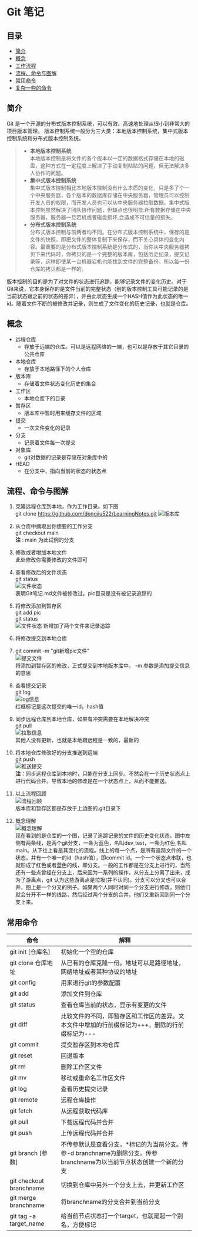 # Git 笔记
##  目录
  - [简介](#简介)
  - [概念](#概念)
  - [工作流程](#工作流程)
  - [流程、命令与图解](#流程命令与图解)
  - [常用命令](#常用命令)
  - [复杂一些的命令](#)

## 简介
Git 是一个开源的分布式版本控制系统，可以有效、高速地处理从很小到非常大的项目版本管理。
版本控制系统一般分为三大类：本地版本控制系统，集中式版本控制系统和分布式版本控制系统。
>- **本地版本控制系统**<br>
>本地版本控制是将文件的各个版本以一定的数据格式存储在本地的磁盘，这种方式在一定程度上解决了手动复制粘贴的问题，但无法解决多人协作的问题。
>- **集中式版本控制系统**<br>
>集中式版本控制相比本地版本控制没有什么本质的变化，只是多了个一个中央服务器，各个版本的数据库存储在中央服务器，管理员可以控制开发人员的权限，而开发人员也可以从中央服务器拉取数据。集中式版本控制虽然解决了团队协作问题，但缺点也很明显:所有数据存储在中央服务器，服务器一旦宕机或者磁盘损坏,会造成不可估量的损失。
>- **分布式版本控制系统**<br>
>分布式版本控制与前两者均不同。在分布式版本控制系统中，保存的是文件的快照，即把文件的整体复制下来保存，而不关心具体的变化内容。最重要的是分布式版本控制系统是分布式的，当你从中央服务器拷贝下来代码时，你拷贝的是一个完整的版本库，包括历史纪录，提交记录等，这样即使某一台机器宕机也能找到文件的完整备份。所以每一份仓库的拷贝都是一样的。

版本控制的目的是为了对文件的状态进行追踪，能够记录文件的变化历史。对于Git来说，它本身保存的是文件当前的完整状态（别的版本控制工具可能记录的是当前状态跟之前的状态的差异），并由此状态生成一个HASH值作为此状态的唯一id。随着文件不断的被修改并记录，则生成了文件变化的历史记录，也就是仓库。


## 概念
- 远程仓库
  - 存放于远端的仓库。可以是远程网络的一端，也可以是存放于其它目录的公共仓库
- 本地仓库
  - 存放于本地路径下的个人仓库
- 版本库
  - 存储着文件状态变化历史的集合
- 工作区
  - 本地仓库下的目录
- 暂存区
  - 版本库中暂时用来缓存文件的区域
- 提交
  - 一次文件变化的记录
- 分支
  - 记录着文件每一次提交
- 对象库
  - git对数据的记录是存储在对象库中的
- HEAD
  - 在分支中，指向当前的状态的状态点

## 流程、命令与图解
1. 克隆远程仓库到本地，作为工作目录。如下图<br>
   git clone <https://github.com/dongjiu522/LearningNotes.git>
   ![版本库](./pic/1.png)<br>
2. 从仓库中摘取出你想要的工作分支<br>
    git checkout main<br>
    **注** : main 为此试例的分支<br>
3. 修改或者增加本地文件<br>
   此处修改你需要修改的文件即可<br>
4. 查看修改后的文件状态<br>
   git status<br>
   ![文件状态](./pic/2.png)<br>
   表明Git笔记.md文件被修改过。pic目录是没有被记录追踪的<br>

5. 将修改添加到暂存区<br>
   git add pic<br>
   git status<br>
   ![文件状态](./pic/3.png)
   新增加了两个文件来记录追踪<br>
6. 将修改提交到本地仓库<br>
7. git commit -m "git新增pic文件"<br>
   ![提交文件](./pic/4.png)<br>
   将添加到暂存区的修改，正式提交到本地版本库中。 -m 参数是添加提交信息的意思<br>
8. 查看提交记录<br>
   git log<br>
   ![log信息](./pic/5.png)<br>
   红框标记是这次提交的唯一id，hash值<br>
9.  同步远程仓库到本地仓库，如果有冲突需要在本地解决冲突<br>
   git pull<br>
   ![拉取信息](./pic/6.png)<br>
   其他人没有更新，也就是本地跟远程是一致的，最新的<br>
10. 将本地仓库修改好的分支推送到远端<br>
    git push<br>
    ![推送提交](./pic/7.png)<br>
   **注**：同步远程仓库到本地时，只能在分支上同步。不然会在一个历史状态点上进行代码合并。导致本地的修改是在一个状态点上，从而不能推送。<br>
11. 以上流程回顾<br>
   ![流程回顾](./pic/8.png)<br>
   版本库和暂存区都是存放于上边图的.git目录下<br>
12. 概念理解<br>
    ![概念理解](./pic/9.png)<br>
    现在看到的是仓库的一个图，记录了追踪记录的文件的历史变化状态。图中左侧有两条线，是两个git分支，一条为蓝色，名叫dev_test，一条为红色,名叫main。从下往上看是其变化的流程。线上的每一个点，是所有追踪文件的一个状态，并有一个唯一的id（hash值），即commit id。一个一个状态点串联，也就形成了红色或者蓝色的线，即分支。一般的工作都是在分支上进行的，当然还有一些点曾经在分支上，后来因为一系列的操作，从分支上分离了出来，成为了游离点，git 认为这些游离点是垃圾(并不认同)。分支可以分叉也可以合并，图上是一个分叉的例子。如果两个人同时对同一个分支进行修改，则他们就会分开不一样的线路，然后经过两个分支的合并，他们又重新回到同一个分支上来。<br>
   
## 常用命令
| 命令 | 解释|
|-----|-----|
|git init [仓库名]|初始化一个空的仓库|
|git clone 仓库地址|从已有的仓库克隆一份。地址可以是路径地址，网络地址或者某种协议的地址|
|git config |用来进行git的参数配置|
|git add |添加文件到仓库|
|git status	|查看仓库当前的状态，显示有变更的文件|
|git diff	|比较文件的不同，即暂存区和工作区的差异。文本文件中增加的行前缀标记为+++，删除的行前缀标记为---|
|git commit	|提交暂存区到本地仓库|
|git reset	|回退版本|
|git rm	|删除工作区文件|
|git mv	|移动或重命名工作区文件|
|git log	|查看历史提交记录|
|git remote	|远程仓库操作|
|git fetch	|从远程获取代码库|
|git pull	|下载远程代码并合并|
|git push	|上传远程代码并合并|
|git branch [参数] |不传参默认是查看分支，*标记的为当前分支。传参-d branchname为删除分支。传参branchname为以当前节点状态创建一个新的分支|
|git checkout branchname | 切换到仓库中另外一个分支上去，并更新工作区|
|git merge branchname | 将branchname的分支合并到当前分支|
|git tag -a target_name | 给当前节点状态打一个target，也就是起一个别名，方便标记|


